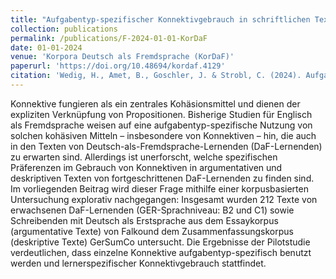 ```yaml
---
title: "Aufgabentyp-spezifischer Konnektivgebrauch in schriftlichen Texten von DaF-Lernenden. Eine korpusbasierte Untersuchung"
collection: publications
permalink: /publications/F-2024-01-01-KorDaF
date: 01-01-2024
venue: 'Korpora Deutsch als Fremdsprache (KorDaF)'
paperurl: 'https://doi.org/10.48694/kordaf.4129'
citation: 'Wedig, H., Amet, B., Goschler, J. & Strobl, C. (2024). Aufgabentyp-spezifischer Konnektivgebrauch in schriftlichen Texten von DaF-Lernenden. Eine korpusbasierte Untersuchung. _Korpora Deutsch als Fremdsprache_, 4(2), 126–148. https://doi.org/10.48694/kordaf.4129.'
---
```

Konnektive fungieren als ein zentrales Kohäsionsmittel und dienen der expliziten Verknüpfung von Propositionen. Bisherige Studien für Englisch als Fremdsprache weisen auf eine aufgabentyp-spezifische Nutzung von solchen kohäsiven Mitteln – insbesondere von Konnektiven – hin, die auch in den Texten von Deutsch-als-Fremdsprache-Lernenden (DaF-Lernenden) zu erwarten sind. Allerdings ist unerforscht, welche spezifischen Präferenzen im Gebrauch von Konnektiven in argumentativen und deskriptiven Texten von fortgeschrittenen DaF-Lernenden zu finden sind. Im vorliegenden Beitrag wird dieser Frage mithilfe einer korpusbasierten Untersuchung explorativ nachgegangen: Insgesamt wurden 212 Texte von erwachsenen DaF-Lernenden (GER-Sprachniveau: B2 und C1) sowie Schreibenden mit Deutsch als Erstsprache aus dem Essaykorpus (argumentative Texte) von Falkound dem Zusammenfassungskorpus (deskriptive Texte) GerSumCo untersucht. Die Ergebnisse der Pilotstudie verdeutlichen, dass einzelne Konnektive aufgabentyp-spezifisch benutzt werden und lernerspezifischer Konnektivgebrauch stattfindet.
